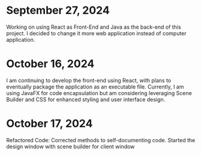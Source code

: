 # September 27, 2024
Working on using React as Front-End and Java as the back-end of this project. 
I decided to change it more web application instead of computer application.

# October 16, 2024
I am continuing to develop the front-end using React, with plans to eventually 
package the application as an executable file. Currently, I am using JavaFX for 
code encapsulation but am considering leveraging Scene Builder and CSS for 
enhanced styling and user interface design.

# October 17, 2024
Refactored Code: Corrected methods to self-documenting code. Started the design 
window with scene builder for client window
